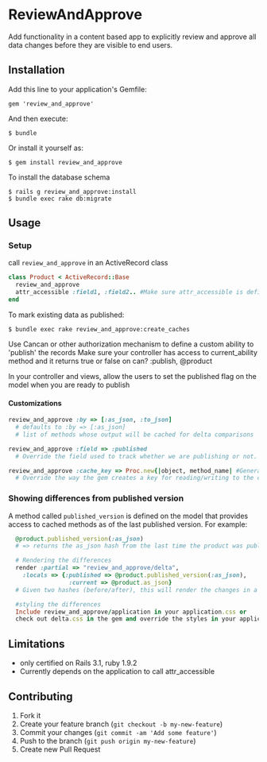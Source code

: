 # ReviewAndApprove

Add functionality in a content based app to explicitly review and approve all data changes before they are visible to end users.

## Installation

Add this line to your application's Gemfile:

    gem 'review_and_approve'

And then execute:

    $ bundle

Or install it yourself as:

    $ gem install review_and_approve

To install the database schema

    $ rails g review_and_approve:install
    $ bundle exec rake db:migrate

## Usage

### Setup
call `review_and_approve` in an ActiveRecord class

```ruby
class Product < ActiveRecord::Base
  review_and_approve
  attr_accessible :field1, :field2.. #Make sure attr_accessible is defined properly
end
```

To mark existing data as published:

    $ bundle exec rake review_and_approve:create_caches

Use Cancan or other authorization mechanism to define a custom ability to 'publish' the records
Make sure your controller has access to current_ability method and it returns true or false on can? :publish, @product

In your controller and views, allow the users to set the published flag on the model when you are ready to publish

#### Customizations

```ruby
review_and_approve :by => [:as_json, :to_json]
  # defaults to :by => [:as_json] 
  # list of methods whose output will be cached for delta comparisons

review_and_approve :field => :published 
  # Override the field used to track whether we are publishing or not.

review_and_approve :cache_key => Proc.new{|object, method_name| #Generate key string}
  # Override the way the gem creates a key for reading/writing to the cache
```

### Showing differences from published version
A method called `published_version` is defined on the model that provides access to cached methods as of the last published version. For example:

```ruby
  @product.published_version(:as_json)   
  # => returns the as_json hash from the last time the product was published

  # Rendering the differences
  render :partial => "review_and_approve/delta", 
    :locals => {:published => @product.published_version(:as_json),
                 :current => @product.as_json}
  # Given two hashes (before/after), this will render the changes in a table

  #styling the differences
  Include review_and_approve/application in your application.css or
  check out delta.css in the gem and override the styles in your application
```

## Limitations
* only certified on Rails 3.1, ruby 1.9.2
* Currently depends on the application to call attr_accessible


## Contributing

1. Fork it
2. Create your feature branch (`git checkout -b my-new-feature`)
3. Commit your changes (`git commit -am 'Add some feature'`)
4. Push to the branch (`git push origin my-new-feature`)
5. Create new Pull Request
